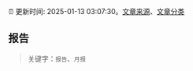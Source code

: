 :alarm_clock: 更新时间: 2025-01-13 03:07:30。[文章来源](/README.md)、[文章分类](/TAGS.md)

## 报告


> 关键字：`报告`、`月报`



